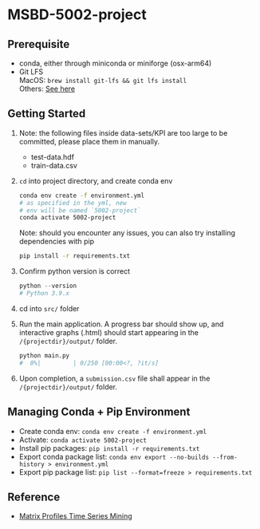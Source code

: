 # MSBD-5002-project

## Prerequisite

- conda, either through miniconda or miniforge (osx-arm64)
- Git LFS  
    MacOS: `brew install git-lfs && git lfs install`  
    Others: [See here](https://git-lfs.github.com)

## Getting Started

1. Note: the following files inside data-sets/KPI are too large to be committed, please place them in manually.

   - test-data.hdf
   - train-data.csv

2. `cd` into project directory, and create conda env

    ```sh
    conda env create -f environment.yml
    # as specified in the yml, new 
    # env will be named `5002-project`
    conda activate 5002-project
    ```

    Note: should you encounter any issues, you can also try installing dependencies with pip

    ```sh
    pip install -r requirements.txt
    ```

3. Confirm python version is correct

    ```Python
    python --version
    # Python 3.9.x
    ```

4. cd into `src/` folder
5. Run the main application. A progress bar should show up, and interactive graphs (.html) should start appearing in the `/{projectdir}/output/` folder.

    ```Python
    python main.py
    #  0%|         | 0/250 [00:00<?, ?it/s]
    ```

6. Upon completion, a `submission.csv` file shall appear in the `/{projectdir}/output/` folder.

## Managing Conda + Pip Environment

- Create conda env: `conda env create -f environment.yml`  
- Activate: `conda activate 5002-project`  
- Install pip packages: `pip install -r requirements.txt`
- Export conda package list: `conda env export --no-builds --from-history > environment.yml`  
- Export pip package list: `pip list --format=freeze > requirements.txt`  

## Reference

- [Matrix Profiles Time Series Mining](https://towardsdatascience.com/introduction-to-matrix-profiles-5568f3375d90)
